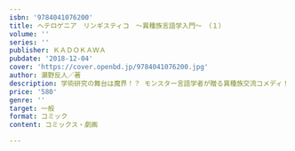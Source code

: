 ```yaml
---
isbn: '9784041076200'
title: ヘテロゲニア　リンギスティコ　～異種族言語学入門～　（１）
volume: ''
series: ''
publisher: ＫＡＤＯＫＡＷＡ
pubdate: '2018-12-04'
cover: 'https://cover.openbd.jp/9784041076200.jpg'
author: 瀬野反人／著
description: 学術研究の舞台は魔界！？ モンスター言語学者が贈る異種族交流コメディ！
price: '580'
genre: ''
target: 一般
format: コミック
content: コミックス・劇画

---
```

